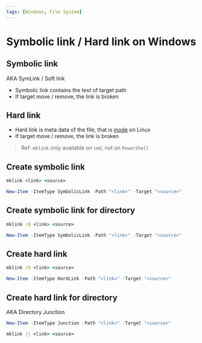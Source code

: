 ```yaml
---
tags: [Windows, File System]
---
```


# Symbolic link / Hard link on Windows

## Symbolic link

AKA SymLink / Soft link

- Symbolic link contains the text of target path
- If target move / remove, the link is broken

## Hard link

- Hard link is meta data of the file, that is [inode](../../Linux/inode/) on Linux
- If target move / remove, the link is broken

<!--truncate-->

> Ref: `mklink` only available on `cmd`, not on `PowerShell`

## Create symbolic link

```cmd title="cmd"
mklink <link> <source>
```

```powershell title="PowerShell"
New-Item -ItemType SymbolicLink -Path "<link>" -Target "<source>"
```

## Create symbolic link for directory

```cmd title="cmd"
mklink /d <link> <source>
```

```powershell title="PowerShell"
New-Item -ItemType SymbolicLink -Path "<link>" -Target "<source>"
```

## Create hard link

```cmd title="cmd"
mklink /h <link> <source>
```

```powershell title="PowerShell"
New-Item -ItemType HardLink -Path "<link>" -Target "<source>"
```

## Create hard link for directory

AKA Directory Junction

```powershell title="PowerShell"
New-Item -ItemType Junction -Path "<link>" -Target "<source>"
```

```cmd title="cmd"
mklink /j <link> <source>
```
